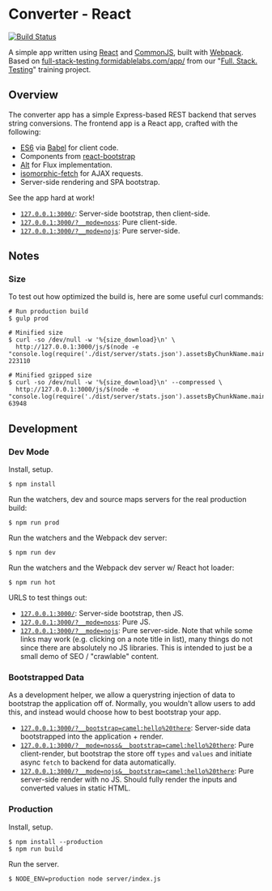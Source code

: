 Converter - React
=================

[![Build Status][trav_img]][trav_site]

A simple app written using [React][react] and [CommonJS][cjs], built with
[Webpack][webpack]. Based on
[full-stack-testing.formidablelabs.com/app/](http://full-stack-testing.formidablelabs.com/app/)
from our "[Full. Stack. Testing](http://full-stack-testing.formidablelabs.com/)"
training project.

## Overview

The converter app has a simple Express-based REST backend that serves string
conversions. The frontend app is a React app, crafted with the following:

* [ES6](https://kangax.github.io/compat-table/es6/) via
  [Babel](https://babeljs.io/) for client code.
* Components from [react-bootstrap](http://react-bootstrap.github.io/)
* [Alt](http://alt.js.org/) for Flux implementation.
* [isomorphic-fetch](https://github.com/matthew-andrews/isomorphic-fetch) for
  AJAX requests.
* Server-side rendering and SPA bootstrap.

See the app hard at work!

* [`127.0.0.1:3000/`](http://127.0.0.1:3000/): Server-side bootstrap, then client-side.
* [`127.0.0.1:3000/?__mode=noss`](http://127.0.0.1:3000/?__mode=noss): Pure client-side.
* [`127.0.0.1:3000/?__mode=nojs`](http://127.0.0.1:3000/?__mode=nojs): Pure server-side.

## Notes

### Size

To test out how optimized the build is, here are some useful curl commands:

```
# Run production build
$ gulp prod

# Minified size
$ curl -so /dev/null -w '%{size_download}\n' \
  http://127.0.0.1:3000/js/$(node -e "console.log(require('./dist/server/stats.json').assetsByChunkName.main[0]);")
223110

# Minified gzipped size
$ curl -so /dev/null -w '%{size_download}\n' --compressed \
  http://127.0.0.1:3000/js/$(node -e "console.log(require('./dist/server/stats.json').assetsByChunkName.main[0]);")
63948
```

## Development

### Dev Mode

Install, setup.

```
$ npm install
```

Run the watchers, dev and source maps servers for the real production build:

```
$ npm run prod
```

Run the watchers and the Webpack dev server:

```
$ npm run dev
```

Run the watchers and the Webpack dev server w/ React hot loader:

```
$ npm run hot
```

URLS to test things out:

* [`127.0.0.1:3000/`](http://127.0.0.1:3000/): Server-side bootstrap, then JS.
* [`127.0.0.1:3000/?__mode=noss`](http://127.0.0.1:3000/?__mode=noss): Pure JS.
* [`127.0.0.1:3000/?__mode=nojs`](http://127.0.0.1:3000/?__mode=nojs): Pure
  server-side. Note that while some links may work (e.g. clicking on a note
  title in list), many things do not since there are absolutely no JS libraries.
  This is intended to just be a small demo of SEO / "crawlable" content.

### Bootstrapped Data

As a development helper, we allow a querystring injection of data to bootstrap
the application off of. Normally, you wouldn't allow users to add this, and
instead would choose how to best bootstrap your app.

* [`127.0.0.1:3000/?__bootstrap=camel:hello%20there`](http://127.0.0.1:3000/?__bootstrap=camel:hello%20there):
  Server-side data bootstrapped into the application + render.
* [`127.0.0.1:3000/?__mode=noss&__bootstrap=camel:hello%20there`](http://127.0.0.1:3000/?__mode=noss&__bootstrap=camel:hello%20there):
  Pure client-render, but bootstrap the store off `types` and `values` and
  initiate async `fetch` to backend for data automatically.
* [`127.0.0.1:3000/?__mode=nojs&__bootstrap=camel:hello%20there`](http://127.0.0.1:3000/?__mode=nojs&__bootstrap=camel:hello%20there):
  Pure server-side render with no JS. Should fully render the inputs and
  converted values in static HTML.

### Production

Install, setup.

```
$ npm install --production
$ npm run build
```

Run the server.

```
$ NODE_ENV=production node server/index.js
```

[trav]: https://travis-ci.org/
[trav_img]: https://api.travis-ci.org/FormidableLabs/converter-react.svg
[trav_site]: https://travis-ci.org/FormidableLabs/converter-react
[react]: http://facebook.github.io/react/
[cjs]: http://wiki.commonjs.org/wiki/CommonJS
[webpack]: http://webpack.github.io/
